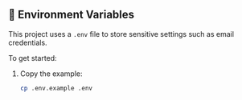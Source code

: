 ## 🔐 Environment Variables

This project uses a `.env` file to store sensitive settings such as email credentials.

To get started:

1. Copy the example:
   ```bash
   cp .env.example .env
